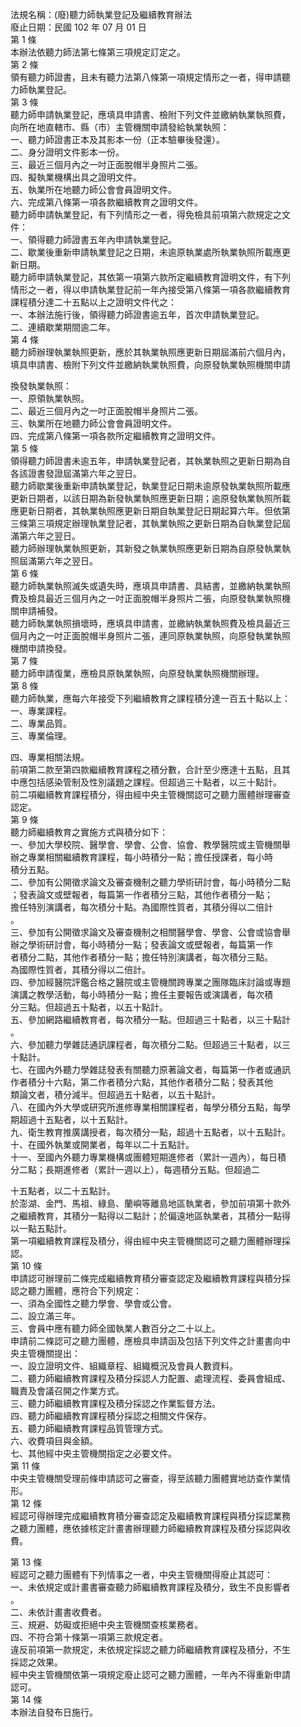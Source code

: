 法規名稱：(廢)聽力師執業登記及繼續教育辦法  
廢止日期：民國 102 年 07 月 01 日  
第 1 條  
本辦法依聽力師法第七條第三項規定訂定之。  
第 2 條  
領有聽力師證書，且未有聽力法第八條第一項規定情形之一者，得申請聽  
力師執業登記。  
第 3 條  
聽力師申請執業登記，應填具申請書、檢附下列文件並繳納執業執照費，  
向所在地直轄市、縣（市）主管機關申請發給執業執照：  
一、聽力師證書正本及其影本一份（正本驗畢後發還）。  
二、身分證明文件影本一份。  
三、最近三個月內之一吋正面脫帽半身照片二張。  
四、擬執業機構出具之證明文件。  
五、執業所在地聽力師公會會員證明文件。  
六、完成第八條第一項各款繼續教育之證明文件。  
聽力師申請執業登記，有下列情形之一者，得免檢具前項第六款規定之文  
件：  
一、領得聽力師證書五年內申請執業登記。  
二、歇業後重新申請執業登記之日期，未逾原執業處所執業執照所載應更  
新日期。  
聽力師申請執業登記，其依第一項第六款所定繼續教育證明文件，有下列  
情形之一者，得以申請執業登記前一年內接受第八條第一項各款繼續教育  
課程積分達二十五點以上之證明文件代之：  
一、本辦法施行後，領得聽力師證書逾五年，首次申請執業登記。  
二、連續歇業期間逾二年。  
第 4 條  
聽力師辦理執業執照更新，應於其執業執照應更新日期屆滿前六個月內，  
填具申請書、檢附下列文件並繳納執業執照費，向原發執業執照機關申請  


換發執業執照：  
一、原領執業執照。  
二、最近三個月內之一吋正面脫帽半身照片二張。  
三、執業所在地聽力師公會會員證明文件。  
四、完成第八條第一項各款所定繼續教育之證明文件。  
第 5 條  
領得聽力師證書未逾五年，申請執業登記者，其執業執照之更新日期為自  
各該證書發證屆滿第六年之翌日。  
聽力師歇業後重新申請執業登記，執業登記日期未逾原發執業執照所載應  
更新日期者，以該日期為新發執業執照應更新日期；逾原發執業執照所載  
應更新日期者，其執業執照應更新日期自執業登記日期起算六年。但依第  
三條第三項規定辦理執業登記者，其執業執照之更新日期為自執業登記屆  
滿第六年之翌日。  
聽力師辦理執業執照更新，其新發之執業執照應更新日期為自原發執業執  
照屆滿第六年之翌日。  
第 6 條  
聽力師執業執照滅失或遺失時，應填具申請書、具結書，並繳納執業執照  
費及檢具最近三個月內之一吋正面脫帽半身照片二張，向原發執業執照機  
關申請補發。  
聽力師執業執照損壞時，應填具申請書，並繳納執業執照費及檢具最近三  
個月內之一吋正面脫帽半身照片二張，連同原執業執照，向原發執業執照  
機關申請換發。  
第 7 條  
聽力師申請復業，應檢具原執業執照，向原發執業執照機關辦理。  
第 8 條  
聽力師執業，應每六年接受下列繼續教育之課程積分達一百五十點以上：  
一、專業課程。  
二、專業品質。  
三、專業倫理。  


四、專業相關法規。  
前項第二款至第四款繼續教育課程之積分數，合計至少應達十五點，且其  
中應包括感染管制及性別議題之課程。但超過三十點者，以三十點計。  
前二項繼續教育課程積分，得由經中央主管機關認可之聽力團體辦理審查  
認定。  
第 9 條  
聽力師繼續教育之實施方式與積分如下：  
一、參加大學校院、醫學會、學會、公會、協會、教學醫院或主管機關舉  
辦之專業相關繼續教育課程，每小時積分一點；擔任授課者，每小時  
積分五點。  
二、參加有公開徵求論文及審查機制之聽力學術研討會，每小時積分二點  
；發表論文或壁報者，每篇第一作者積分三點，其他作者積分一點；  
擔任特別演講者，每次積分十點。為國際性質者，其積分得以二倍計  
。  
三、參加有公開徵求論文及審查機制之相關醫學會、學會、公會或協會舉  
辦之學術研討會，每小時積分一點；發表論文或壁報者，每篇第一作  
者積分二點，其他作者積分一點；擔任特別演講者，每次積分三點。  
為國際性質者，其積分得以二倍計。  
四、參加經醫院評鑑合格之醫院或主管機關跨專業之團隊臨床討論或專題  
演講之教學活動，每小時積分一點；擔任主要報告或演講者，每次積  
分三點。但超過五十點者，以五十點計。  
五、參加網路繼續教育者，每次積分一點。但超過三十點者，以三十點計  
。  
六、參加聽力學雜誌通訊課程者，每次積分二點。但超過三十點者，以三  
十點計。  
七、在國內外聽力學雜誌發表有關聽力原著論文者，每篇第一作者或通訊  
作者積分十六點，第二作者積分六點，其他作者積分二點；發表其他  
類論文者，積分減半。但超過五十點者，以五十點計。  
八、在國內外大學或研究所進修專業相關課程者，每學分積分五點，每學  
期超過十五點者，以十五點計。  
九、衛生教育推廣講授者，每次積分一點，超過十五點者，以十五點計。  
十、在國外執業或開業者，每年以二十五點計。  
十一、至國內外聽力專業機構或團體短期進修者（累計一週內），每日積  
分二點；長期進修者（累計一週以上），每週積分五點。但超過二  


十五點者，以二十五點計。  
於澎湖、金門、馬祖、綠島、蘭嶼等離島地區執業者，參加前項第十款外  
之繼續教育，其積分一點得以二點計；於偏遠地區執業者，其積分一點得  
以一點五點計。  
第一項繼續教育課程及積分，得由經中央主管機關認可之聽力團體辦理採  
認。  
第 10 條  
申請認可辦理前二條完成繼續教育積分審查認定及繼續教育課程與積分採  
認之聽力團體，應符合下列規定：  
一、須為全國性之聽力學會、學會或公會。  
二、設立滿三年。  
三、會員中應有聽力師全國執業人數百分之二十以上。  
申請前二條認可之聽力團體，應檢具申請函及包括下列文件之計畫書向中  
央主管機關提出：  
一、設立證明文件、組織章程、組織概況及會員人數資料。  
二、聽力師繼續教育課程及積分採認人力配置、處理流程、委員會組成、  
職責及會議召開之作業方式。  
三、聽力師繼續教育課程及積分採認之作業監督方法。  
四、聽力師繼續教育課程積分採認之相關文件保存。  
五、聽力師繼續教育課程品質管理方式。  
六、收費項目與金額。  
七、其他經中央主管機關指定之必要文件。  
第 11 條  
中央主管機關受理前條申請認可之審查，得至該聽力團體實地訪查作業情  
形。  
第 12 條  
經認可得辦理完成繼續教育積分審查認定及繼續教育課程與積分採認業務  
之聽力團體，應依據核定計畫書辦理聽力師繼續教育課程及積分採認與收  
費。  


第 13 條  
經認可之聽力團體有下列情事之一者，中央主管機關得廢止其認可：  
一、未依規定或計畫書審查聽力師繼續教育課程及積分，致生不良影響者  
。  
二、未依計畫書收費者。  
三、規避、妨礙或拒絕中央主管機關查核業務者。  
四、不符合第十條第一項第三款規定者。  
違反前項第一款規定，未依規定採認之聽力師繼續教育課程及積分，不生  
採認之效果。  
經中央主管機關依第一項規定廢止認可之聽力團體，一年內不得重新申請  
認可。  
第 14 條  
本辦法自發布日施行。  


